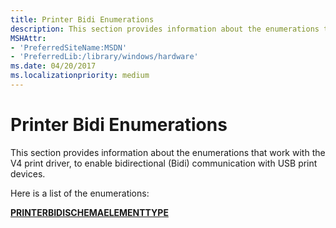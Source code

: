 ```yaml
---
title: Printer Bidi Enumerations
description: This section provides information about the enumerations that work with the V4 print driver.
MSHAttr:
- 'PreferredSiteName:MSDN'
- 'PreferredLib:/library/windows/hardware'
ms.date: 04/20/2017
ms.localizationpriority: medium
---
```


# Printer Bidi Enumerations

This section provides information about the enumerations that work with the V4 print driver, to enable bidirectional (Bidi) communication with USB print devices.

Here is a list of the enumerations:

[**PRINTERBIDISCHEMAELEMENTTYPE**](printerbidischemaelementtype.md)
